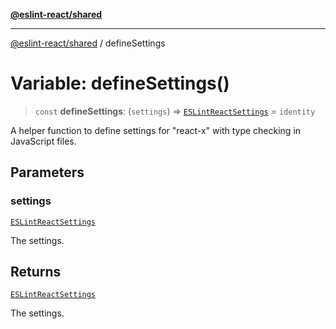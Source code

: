 [**@eslint-react/shared**](../README.md)

***

[@eslint-react/shared](../README.md) / defineSettings

# Variable: defineSettings()

> `const` **defineSettings**: (`settings`) => [`ESLintReactSettings`](../type-aliases/ESLintReactSettings.md) = `identity`

A helper function to define settings for "react-x" with type checking in JavaScript files.

## Parameters

### settings

[`ESLintReactSettings`](../type-aliases/ESLintReactSettings.md)

The settings.

## Returns

[`ESLintReactSettings`](../type-aliases/ESLintReactSettings.md)

The settings.
